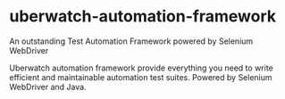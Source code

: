 # uberwatch-automation-framework
An outstanding Test Automation Framework powered by Selenium WebDriver

Uberwatch automation framework provide everything you need to write efficient and maintainable automation test suites. Powered by Selenium WebDriver and Java.
